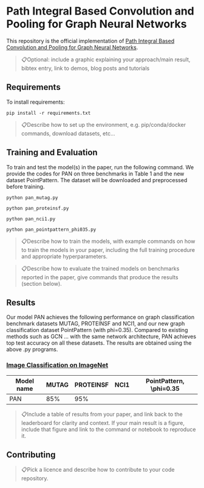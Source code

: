 
# Path Integral Based Convolution and Pooling for Graph Neural Networks

This repository is the official implementation of [Path Integral Based Convolution and Pooling for Graph Neural Networks](https://arxiv.org/abs/). 

> 📋Optional: include a graphic explaining your approach/main result, bibtex entry, link to demos, blog posts and tutorials

## Requirements

To install requirements:

```setup
pip install -r requirements.txt
```

> 📋Describe how to set up the environment, e.g. pip/conda/docker commands, download datasets, etc...

## Training and Evaluation

To train and test the model(s) in the paper, run the following command. We provide the codes for PAN on three benchmarks in Table 1 and the new dataset PointPattern. The dataset will be downloaded and preprocessed before training. 

```PAN on MUTAG
python pan_mutag.py
```
```PAN on PROTEINSF
python pan_proteinsf.py
```
```PAN on NCI1
python pan_nci1.py
```
```PAN on PointPattern
python pan_pointpattern_phi035.py
```

> 📋Describe how to train the models, with example commands on how to train the models in your paper, including the full training procedure and appropriate hyperparameters.


> 📋Describe how to evaluate the trained models on benchmarks reported in the paper, give commands that produce the results (section below).

## Results

Our model PAN achieves the following performance on graph classification benchmark datasets MUTAG, PROTEINSF and NCI1, and our new graph classification dataset PointPattern (with phi=0.35). Compared to existing methods such as GCN ... with the same network architecture, PAN achieves top test accuracy on all these datasets. The results are obtained using the above .py programs.

### [Image Classification on ImageNet](https://paperswithcode.com/sota/image-classification-on-imagenet)

| Model name         |   MUTAG         |   PROTEINSF    |   NCI1       |   PointPattern, \phi=0.35 |
| ------------------ |---------------- | -------------- |--------------|---------------------------|
|     PAN            |     85%         |      95%       |              |                           |

> 📋Include a table of results from your paper, and link back to the leaderboard for clarity and context. If your main result is a figure, include that figure and link to the command or notebook to reproduce it. 


## Contributing

> 📋Pick a licence and describe how to contribute to your code repository. 
